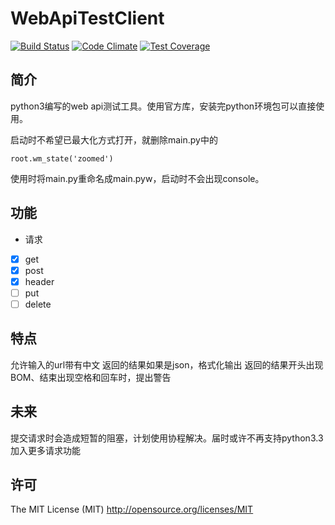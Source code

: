# WebApiTestClient

<!-- BADGES/ -->
[![Build Status](https://travis-ci.org/dzcdzcdzcdzc/WebApiTestClient.svg?branch=master)](https://travis-ci.org/dzcdzcdzcdzc/WebApiTestClient)
[![Code Climate](https://codeclimate.com/github/dzcdzcdzcdzc/WebApiTestClient/badges/gpa.svg)](https://codeclimate.com/github/dzcdzcdzcdzc/WebApiTestClient)
[![Test Coverage](https://codeclimate.com/github/dzcdzcdzcdzc/WebApiTestClient/badges/coverage.svg)](https://codeclimate.com/github/dzcdzcdzcdzc/WebApiTestClient/coverage)
<!-- /BADGES -->
## 简介
python3编写的web api测试工具。使用官方库，安装完python环境包可以直接使用。

启动时不希望已最大化方式打开，就删除main.py中的

    root.wm_state('zoomed')

使用时将main.py重命名成main.pyw，启动时不会出现console。

## 功能
- 请求
 - [X] get
 - [X] post
 - [X] header
 - [ ] put
 - [ ] delete

## 特点
允许输入的url带有中文
返回的结果如果是json，格式化输出
返回的结果开头出现BOM、结束出现空格和回车时，提出警告

## 未来
提交请求时会造成短暂的阻塞，计划使用协程解决。届时或许不再支持python3.3
加入更多请求功能

## 许可
The MIT License (MIT) http://opensource.org/licenses/MIT
